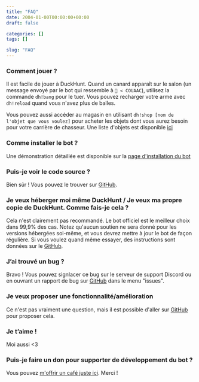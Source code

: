 ```yaml
---
title: "FAQ"
date: 2004-01-00T00:00:00+00:00
draft: false

categories: []
tags: []

slug: "FAQ"
---
```



### Comment jouer ?

Il est facile de jouer à DuckHunt. Quand un canard apparaît sur le salon (un message envoyé par le bot qui ressemble à `🦆 < COUAAC`), utilisez la commande `dh!bang` pour le tuer. Vous pouvez recharger votre arme avec `dh!reload` quand vous n'avez plus de balles.

Vous pouvez aussi accéder au magasin en utilisant `dh!shop [nom de l'objet que vous voulez]` pour acheter les objets dont vous aurez besoin pour votre carrière de chasseur. Une liste d'objets est disponible [ici](https://duckhunt.me/shops-items)

 

### Comme installer le bot ?

Une démonstration détaillée est disponible sur la [page d'installation du bot](https://duckhunt.me/install-duckhunt)

 

### Puis-je voir le code source ?

Bien sûr ! Vous pouvez le trouver sur [GitHub](https://github.com/DuckHunt-discord/DHV2).

 

### Je veux héberger moi même DuckHunt / Je veux ma propre copie de DuckHunt. Comme fais-je cela ?

Cela n'est clairement pas recommandé. Le bot officiel est le meilleur choix dans 99,9% des cas. Notez qu'aucun soutien ne sera donné pour les versions hébergées soi-même, et vous devrez mettre à jour le bot de façon régulière. Si vous voulez quand même essayer, des instructions sont données sur le [GitHub](https://github.com/DuckHunt-discord/DHV3/blob/master/INSTALL.md).

 

### J’ai trouvé un bug ?

Bravo ! Vous pouvez signlacer ce bug sur le serveur de support Discord ou en ouvrant un rapport de bug sur [GitHub](https://github.com/DuckHunt-discord/DHV3/issues) dans le menu "issues".

 

### Je veux proposer une fonctionnalité/amélioration

Ce n'est pas vraiment une question, mais il est possible d'aller sur [GitHub](https://github.com/DuckHunt-discord/DHV3/issues) pour proposer cela.

 

### Je t’aime !

Moi aussi <3

 

### Puis-je faire un don pour supporter de développement du bot ?

Vous pouvez [m'offrir un café juste ici](http://ko-fi.com/duckhunt). Merci !
